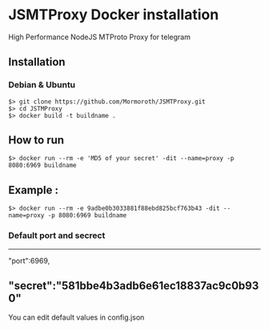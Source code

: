 # JSMTProxy Docker installation

High Performance NodeJS MTProto Proxy for telegram

## Installation
### Debian & Ubuntu
```
$> git clone https://github.com/Mormoroth/JSMTProxy.git
$> cd JSTMProxy
$> docker build -t buildname .
```
## How to run 
```
$> docker run --rm -e 'MD5 of your secret' -dit --name=proxy -p 8080:6969 buildname
```
## Example :
```
$> docker run --rm -e 9adbe0b3033881f88ebd825bcf763b43 -dit --name=proxy -p 8080:6969 buildname
```
### Default port and secrect
----------
"port":6969,

"secret":"581bbe4b3adb6e61ec18837ac9c0b930"
 ---------
 You can edit default values in config.json
 
